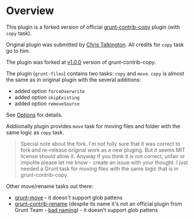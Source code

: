 # Overview

This plugin is a forked version of official [grunt-contrib-copy](https://github.com/gruntjs/grunt-contrib-copy) plugin (with `copy` task).  

Original plugin was submitted by [Chris Talkington](http://christalkington.com/).
All credits for `copy` task go to him.

The plugin was forked at [v1.0.0](https://github.com/gruntjs/grunt-contrib-copy/releases/tag/v1.0.0) version of grunt-contrib-copy.

The plugin (`grunt-files`) contains two tasks: `copy` and `move`. `copy` is almost the same as in original plugin with the several additions:

* added option `forceOverwrite`
* added option `skipExisting`
* added option `removeSource`

See [Options](#copy-task) for details.

Addiionally plugin provides `move` task for moving files and folder with the same logic as `copy` task.

>Special note about the fork. I'm not fully sure that it was correct to fork and re-release original work as a new pluging. But it seems MIT license should allow it. Anyway if you think it is not correct, unfair or impolite please let me know - create an issue with your thought. I just needed a Grunt task for moving files with the same logic that is in grunt-contrib-copy. 

Other move/rename tasks out there:
* [grunt-move](https://www.npmjs.com/package/grunt-move) - it doesn't support glob pattens  
* [grunt-contrib-rename](https://www.npmjs.com/package/grunt-contrib-rename) (despite its name it's not an official plugin from Grunt Team - [bad naming](https://gruntjs.com/creating-plugins#naming-your-task)) - it doesn't support glob pattens
